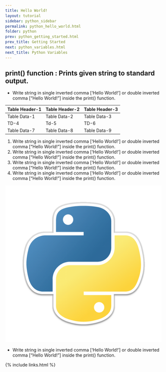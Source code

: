 ```yaml
---
title: Hello World!
layout: tutorial
sidebar: python_sidebar
permalink: python_hello_world.html
folder: python
prev: python_getting_started.html
prev_title: Getting Started
next: python_variables.html
next_title: Python Variables
---
```


## print() function : Prints given string to standard output.


<div id="tut-content"> 
    <ul>
        <li> Write string in single inverted comma [‘Hello World!’]  or double inverted comma [“Hello World!”] inside the print() function.</li>
    </ul> 
</div>


Table Header-1 | Table Header-2 | Table Header-3
:--- | :--- | :--- 
Table Data-1 | Table Data-2 | Table Data-3 
TD-4 | Td-5 | TD-6 
Table Data-7 | Table Data-8 | Table Data-9 

<div id="tut-content"> 
    <ol>    
        <li> Write string in single inverted comma [‘Hello World!’]  or double inverted comma [“Hello World!”] inside the print() function.</li>
        <li> Write string in single inverted comma [‘Hello World!’]  or double inverted comma [“Hello World!”] inside the print() function.</li>
        <li> Write string in single inverted comma [‘Hello World!’]  or double inverted comma [“Hello World!”] inside the print() function.</li>
        <li> Write string in single inverted comma [‘Hello World!’]  or double inverted comma [“Hello World!”] inside the print() function.</li>
    </ol>
</div>

<div id="tut-img">
    <img src="/images/tutorials/python/Python-logo-color.png" class="tut-img" alt="python logo">
</div>

<div id="tut-content"> 
    <ul>
        <li> Write string in single inverted comma [‘Hello World!’]  or double inverted comma [“Hello World!”] inside the print() function.</li>
    </ul>
</div>
{% include links.html %}